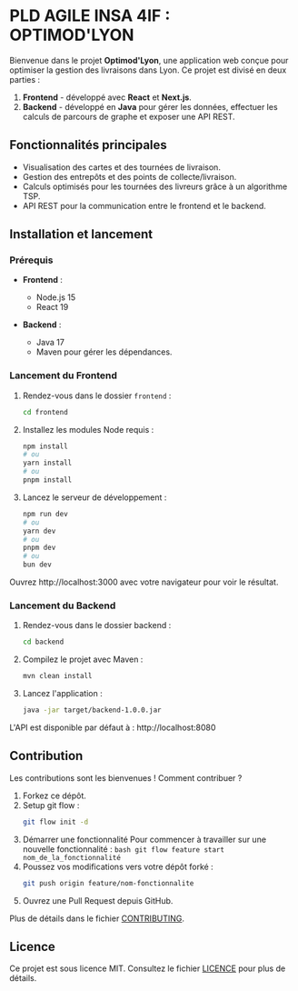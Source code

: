 # PLD AGILE INSA 4IF : OPTIMOD'LYON

Bienvenue dans le projet **Optimod'Lyon**, une application web conçue pour
optimiser la gestion des livraisons dans Lyon. Ce projet est divisé en deux
parties :

1. **Frontend** - développé avec **React** et **Next.js**.
2. **Backend** - développé en **Java** pour gérer les données, effectuer les
   calculs de parcours de graphe et exposer une API REST.

## **Fonctionnalités principales**

-   Visualisation des cartes et des tournées de livraison.
-   Gestion des entrepôts et des points de collecte/livraison.
-   Calculs optimisés pour les tournées des livreurs grâce à un algorithme TSP.
-   API REST pour la communication entre le frontend et le backend.

## **Installation et lancement**

### **Prérequis**

-   **Frontend** :

    -   Node.js 15
    -   React 19

-   **Backend** :
    -   Java 17
    -   Maven pour gérer les dépendances.

### **Lancement du Frontend**

1. Rendez-vous dans le dossier `frontend` :

    ```bash
    cd frontend
    ```

2. Installez les modules Node requis :

    ```bash
    npm install
    # ou
    yarn install
    # ou
    pnpm install
    ```

3. Lancez le serveur de développement :
    ```bash
    npm run dev
    # ou
    yarn dev
    # ou
    pnpm dev
    # ou
    bun dev
    ```

Ouvrez http://localhost:3000 avec votre navigateur pour voir le résultat.

### **Lancement du Backend**

1. Rendez-vous dans le dossier backend :

    ```bash
    cd backend
    ```

2. Compilez le projet avec Maven :

    ```bash
    mvn clean install
    ```

3. Lancez l'application :
    ```bash
    java -jar target/backend-1.0.0.jar
    ```

L'API est disponible par défaut à : http://localhost:8080

## **Contribution**

Les contributions sont les bienvenues ! Comment contribuer ?

1. Forkez ce dépôt.
2. Setup git flow :
    ```bash
    git flow init -d
    ```
3. Démarrer une fonctionnalité Pour commencer à travailler sur une nouvelle
   fonctionnalité : `bash git flow feature start nom_de_la_fonctionnalité `
4. Poussez vos modifications vers votre dépôt forké :
    ```bash
    git push origin feature/nom-fonctionnalite
    ```
5. Ouvrez une Pull Request depuis GitHub.

Plus de détails dans le fichier [CONTRIBUTING](CONTRIBUTING.md).

## **Licence**

Ce projet est sous licence MIT. Consultez le fichier [LICENCE](LICENSE) pour
plus de détails.
